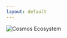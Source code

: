 ```yaml
---
layout: default
---
```


        
![Cosmos Ecosystem](https://latinumfinance.github.io/assets/images/WalletBG.png) 



